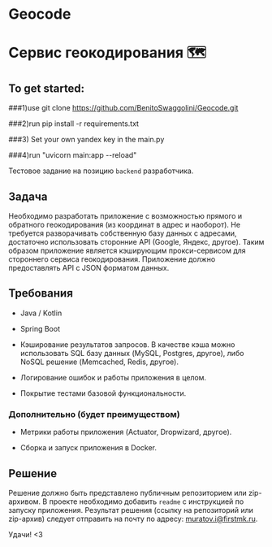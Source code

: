 # Geocode
# Сервис геокодирования 🗺️



## To get started:


###1)use git clone https://github.com/BenitoSwaggolini/Geocode.git


###2)run pip install -r requirements.txt


###3) Set your own yandex key in the main.py 


###4)run "uvicorn main:app --reload"


Тестовое задание на позицию `backend` разработчика.

## Задача

Необходимо разработать приложение с возможностью прямого и обратного геокодирования (из координат в адрес и наоборот). 
Не требуется разворачивать собственную базу данных с адресами, достаточно использовать сторонние API (Google, Яндекс, другое). 
Таким образом приложение является кэширующим прокси-сервисом для стороннего сервиса геокодирования.
Приложение должно предоставлять API с JSON форматом данных. 

## Требования

- Java / Kotlin

- Spring Boot

- Кэширование результатов запросов. 
В качестве кэша можно использовать SQL базу данных (MySQL, Postgres, другое), 
либо NoSQL решение (Memcached, Redis, другое). 

- Логирование ошибок и работы приложения в целом.

- Покрытие тестами базовой функциональности.

### Дополнительно (будет преимуществом)

- Метрики работы приложения (Actuator, Dropwizard, другое).

- Сборка и запуск приложения в Docker.

## Решение

Решение должно быть представлено публичным репозиторием или zip-архивом. 
В проекте необходимо добавить `readme` с инструкцией по запуску приложения.
Результат решения (ссылку на репозиторий или zip-архив) следует отправить на почту по адресу: muratov.i@firstmk.ru.

Удачи! <3
